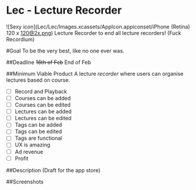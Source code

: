 Lec - Lecture Recorder
===
![Sexy icon](Lec/Lec/Images.xcassets/AppIcon.appiconset/iPhone (Retina) 120 x 120@2x.png)
Lecture Recorder to end all lecture recorders! (Fuck Recordium)

#Goal 
To be the very best, like no one ever was.

##Deadline
~~16th of Feb~~ 
End of Feb


##Minimum Viable Product
A lecture _recorder_ where users can organise lectures based on course. 
- [ ] Record and Playback
- [ ] Courses can be added 
- [ ] Courses can be edited
- [ ] Lectures can be added 
- [ ] Lectures can be edited
- [ ] Tags can be added
- [ ] Tags can be edited
- [ ] Tags are functional
- [ ] UX is amazing
- [ ] Ad revenue 
- [ ] Profit

##Description (Draft for the app store)

##Screenshots
